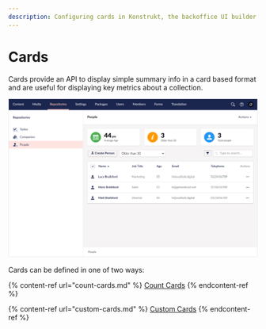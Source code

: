 ```yaml
---
description: Configuring cards in Konstrukt, the backoffice UI builder for Umbraco.
---
```


# Cards

Cards provide an API to display simple summary info in a card based format and are useful for displaying key metrics about a collection.

![Cards](../images/cards.png)

Cards can be defined in one of two ways:

{% content-ref url="count-cards.md" %}
[Count Cards](count-cards.md)
{% endcontent-ref %}

{% content-ref url="custom-cards.md" %}
[Custom Cards](custom-cards.md)
{% endcontent-ref %}